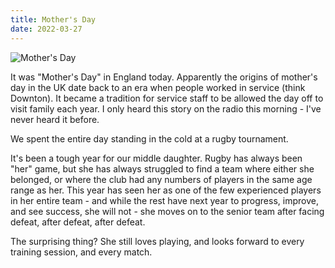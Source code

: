 ```yaml
---
title: Mother's Day
date: 2022-03-27
---
```


![Mother's Day](https://source.unsplash.com/cckf4TsHAuw/1600x900)

It was "Mother's Day" in England today. Apparently the origins of mother's day in the UK date back to an era when people worked in service (think Downton). It became a tradition for service staff to be allowed the day off to visit family each year. I only heard this story on the radio this morning - I've never heard it before.

We spent the entire day standing in the cold at a rugby tournament.

It's been a tough year for our middle daughter. Rugby has always been "her" game, but she has always struggled to find a team where either she belonged, or where the club had any numbers of players in the same age range as her. This year has seen her as one of the few experienced players in her entire team - and while the rest have next year to progress, improve, and see success, she will not - she moves on to the senior team after facing defeat, after defeat, after defeat.

The surprising thing? She still loves playing, and looks forward to every training session, and every match.
